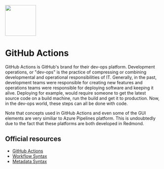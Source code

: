 <img class="logo" src="https://user-images.githubusercontent.com/29161635/97246503-e4da9280-17d3-11eb-82b1-923cc13d2fd2.png" width="100px" height="100x">

# GitHub Actions

GitHub Actions is GitHub's brand for their dev-ops platform. Development operations, or "dev-ops" is the practice of compressing or combining developmental and operational responsibilities of IT. Generally, in the past, development teams were responsible for creating new features and operations teams were responsible for deploying software and keeping it alive.  Deploying for example, would require someone to get the latest source code on a build machine, run the build and get it to production.  Now, in the dev-ops world, these steps can all be done with code.

Note that concepts used in GitHub Actions and even some of the GUI elements are very similiar to Azure Pipelines platform. This is  undoubtedly due to the fact that these platforms are both developed in Redmond.

## Official resources

- [GitHub Actions](https://docs.github.com/en/free-pro-team@latest/actions)
- [Workflow Syntax](https://docs.github.com/en/free-pro-team@latest/actions/reference/workflow-syntax-for-github-actions)
- [Metadata Syntax](https://docs.github.com/en/free-pro-team@latest/actions/creating-actions/metadata-syntax-for-github-actions)
